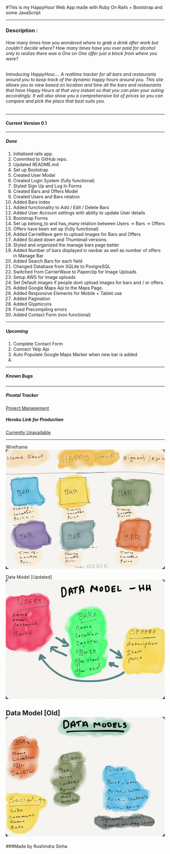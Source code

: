#This is my HappyHour Web App made with Ruby On Rails + Bootstrap and some JavaScript

---
### Description :
###### How many times how you wondered where to grab a drink after work but couldn't decide where? How many times have you over paid for alcohol only to realize there was a One on One offer just a block from where you were?
###### Introducing HappyHour.... A realtime tracker for all bars and restaurants around you to keep track of the dynamic happy hours around you. This site allows you to view based on location and time all the bars and restaurants that have Happy Hours at that very instant so that you can plan your outing accordingly. It will also show you a comprehensive list of prices so you can compare and pick the place that best suits you.

___
#### Current Version 0.1
---
##### Done
1. Initialised rails app.
2. Commited to GitHub repo.
3. Updated README.md
4. Set up Bootstrap
5. Created User Model
6. Created Login System (fully functional)
7. Styled Sign Up and Log In Forms
8. Created Bars and Offers Model
9. Created Users and Bars relation
10. Added Bars index
11. Added functionality to Add / Edit / Delete Bars
12. Added User Account settings with ability to update User details
13. Bootstrap Forms
14. Set up belong_to and has_many relation between Users -> Bars -> Offers
15. Offers have been set up (fully functional)
16. Added CarrieWave gem to upload images for Bars and Offers
17. Added Scaled down and Thumbnail versions.
18. Styled and organized the manage bars page better
19. Added Number of bars displayed in navbar as well as number of offers in Manage Bar
20. Added Search Bars for each field
21. Changed Database from SQLite to PostgreSQL
22. Switched from CarrierWave to Paperclip for Image Uploads
23. Setup AWS for image uploads
24. Set Default images if people dont upload images for bars and / or offers.
25. Added Google Maps Api to the Maps Page.
26. Added Responsive Elements for Mobile + Tablet use
27. Added Pagination
28. Added Glyphicons
29. Fixed Precompiling errors
30. Added Contact Form (non functional)
---

##### Upcoming
1. Complete Contact Form
2. Connect Yelp Api
3. Auto Populate Google Maps Marker when new bar is added
4.
---
##### Known Bugs


---
##### Pivotal Tracker
[Project Management](https://www.pivotaltracker.com/n/projects/1320884)

##### Heroku Link for Production

[Currently Unavailable](http://happyhour-rushi.herokuapp.com)

---

Wireframe
![Wireframe](https://raw.githubusercontent.com/rushindrasinha/HappyHour/master/assets/wireframe.png
  )

Data Model [Updated]
![Data Model](https://raw.githubusercontent.com/rushindrasinha/HappyHour/master/assets/dmnew.png)

Data Model [Old]
![Data Model](https://raw.githubusercontent.com/rushindrasinha/HappyHour/master/assets/dm.png)
---

###Made by Rushindra Sinha
